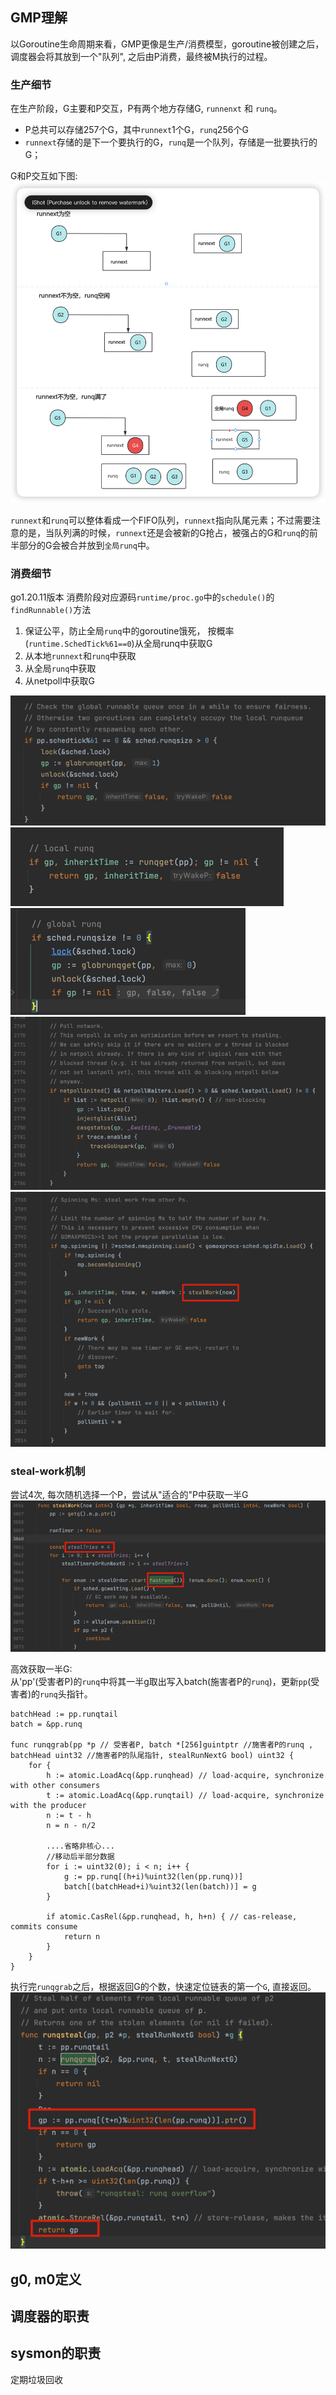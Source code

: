 ## GMP理解

以Goroutine生命周期来看，GMP更像是生产/消费模型，goroutine被创建之后，调度器会将其放到一个"队列", 之后由P消费，最终被M执行的过程。


### 生产细节
在生产阶段，G主要和P交互，P有两个地方存储G, `runnenxt` 和 `runq`。
- P总共可以存储257个G，其中`runnext`1个G，`runq`256个G
- `runnext`存储的是下一个要执行的G，`runq`是一个队列，存储是一批要执行的G；

G和P交互如下图:
![Goroutine和P交互细节](g_to_p.png)

`runnext`和`runq`可以整体看成一个FIFO队列，`runnext`指向队尾元素；不过需要注意的是，当队列满的时候，`runnext`还是会被新的G抢占，被强占的G和`runq`的前半部分的G会被合并放到`全局runq`中。



### 消费细节
go1.20.11版本
消费阶段对应源码`runtime/proc.go`中的`schedule()`的`findRunnable()`方法
1. 保证公平，防止全局`runq`中的goroutine饿死， 按概率(`runtime.SchedTick%61==0`)从全局runq中获取G
2. 从本地`runnext`和`runq`中获取
3. 从全局`runq`中获取
3. 从netpoll中获取G

![img.png](img.png)
![img_1.png](img_1.png)
![img_2.png](img_2.png)
![img_3.png](img_3.png)
![img_4.png](img_4.png)


### steal-work机制
尝试4次, 每次随机选择一个P，尝试从"适合的"P中获取一半G
![img_5.png](img_5.png)



高效获取一半G:  
从'pp'(受害者P)的`runq`中将其一半g取出写入batch(施害者P的`runq`)，更新`pp`(受害者)的`runq`头指针。
```golang
batchHead := pp.runqtail
batch = &pp.runq

func runqgrab(pp *p // 受害者P, batch *[256]guintptr //施害者P的runq , batchHead uint32 //施害者P的队尾指针, stealRunNextG bool) uint32 {
	for {
		h := atomic.LoadAcq(&pp.runqhead) // load-acquire, synchronize with other consumers
		t := atomic.LoadAcq(&pp.runqtail) // load-acquire, synchronize with the producer
		n := t - h
		n = n - n/2
		
        ....省略非核心...
		//移动后半部分数据
		for i := uint32(0); i < n; i++ {
			g := pp.runq[(h+i)%uint32(len(pp.runq))]
			batch[(batchHead+i)%uint32(len(batch))] = g
		}
		
		if atomic.CasRel(&pp.runqhead, h, h+n) { // cas-release, commits consume
			return n
		}
	}
}

```
执行完`runqgrab`之后，根据返回G的个数，快速定位链表的第一个`G`, 直接返回。
![img_6.png](img_6.png)



## g0, m0定义



## 调度器的职责


## sysmon的职责
定期垃圾回收



